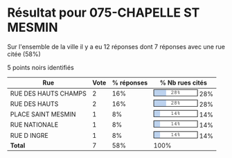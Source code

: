 # Résultat pour 075-CHAPELLE ST MESMIN

Sur l'ensemble de la ville il y a eu 12 réponses dont 7 réponses avec une rue citée (58%)

5 points noirs identifiés

| Rue | Vote | % réponses | % Nb rues cités|
|-----|------|------------|----------------|
| RUE DES HAUTS CHAMPS | 2 | 16% | <img src="../../img/bar_28.gif" />&nbsp;28%|
| RUE DES HAUTS | 2 | 16% | <img src="../../img/bar_28.gif" />&nbsp;28%|
| PLACE SAINT MESMIN | 1 | 8% | <img src="../../img/bar_14.gif" />&nbsp;14%|
| RUE NATIONALE | 1 | 8% | <img src="../../img/bar_14.gif" />&nbsp;14%|
| RUE D INGRE | 1 | 8% | <img src="../../img/bar_14.gif" />&nbsp;14%|
| **Total** | 7 | 58% | 100%|
